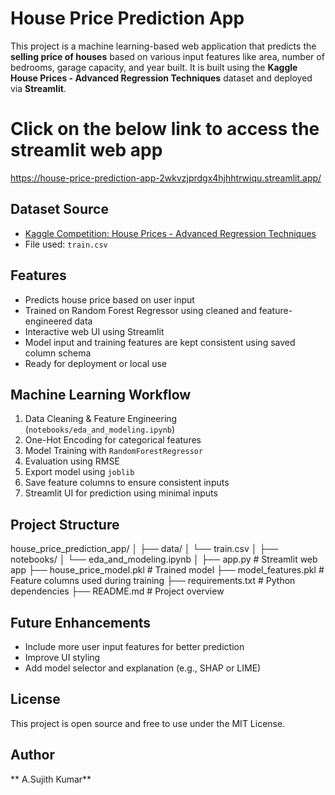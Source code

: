 # House Price Prediction App

This project is a machine learning-based web application that predicts the **selling price of houses** based on various input features like area, number of bedrooms, garage capacity, and year built. It is built using the **Kaggle House Prices - Advanced Regression Techniques** dataset and deployed via **Streamlit**.

# Click on the below link to access the streamlit web app
https://house-price-prediction-app-2wkvzjprdgx4hjhhtrwiqu.streamlit.app/

## Dataset Source

- [Kaggle Competition: House Prices - Advanced Regression Techniques](https://www.kaggle.com/c/house-prices-advanced-regression-techniques)
- File used: `train.csv`

##  Features

- Predicts house price based on user input
- Trained on Random Forest Regressor using cleaned and feature-engineered data
- Interactive web UI using Streamlit
- Model input and training features are kept consistent using saved column schema
- Ready for deployment or local use


##  Machine Learning Workflow

1. Data Cleaning & Feature Engineering (`notebooks/eda_and_modeling.ipynb`)
2. One-Hot Encoding for categorical features
3. Model Training with `RandomForestRegressor`
4. Evaluation using RMSE
5. Export model using `joblib`
6. Save feature columns to ensure consistent inputs
7. Streamlit UI for prediction using minimal inputs


##  Project Structure

house_price_prediction_app/
│
├── data/
│   └── train.csv
│
├── notebooks/
│   └── eda_and_modeling.ipynb
│
├── app.py                      # Streamlit web app
├── house_price_model.pkl      # Trained model
├── model_features.pkl         # Feature columns used during training
├── requirements.txt           # Python dependencies
├── README.md                  # Project overview


##  Future Enhancements

- Include more user input features for better prediction
- Improve UI styling
- Add model selector and explanation (e.g., SHAP or LIME)


##  License

This project is open source and free to use under the MIT License.


##  Author

** A.Sujith Kumar**  

